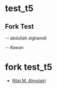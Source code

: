 
# test_t5

## Fork Test
 -- abdullah alghamdi

 -- Rawan
# fork test_t5
- [Ritaj M. Almutairi](https://github.com/RitajAlmutairi)
